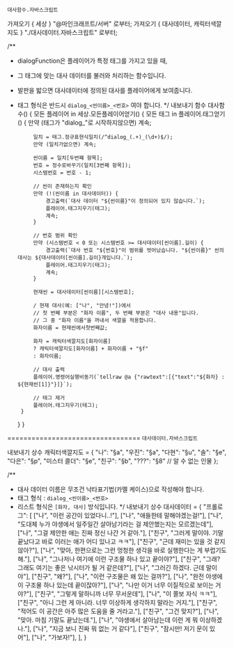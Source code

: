 `대사함수.자바스크립트`

가져오기 { 세상 } "@마인크래프트/서버" 로부터;
가져오기 { 대사데이터, 캐릭터색깔지도 } "./대사데이터.자바스크립트" 로부터;

/**
 * dialogFunction은 플레이어가 특정 태그를 가지고 있을 때,
 * 그 태그에 맞는 대사 데이터를 불러와 처리하는 함수입니다.
 * 발판을 밟으면 대사데이터에 정의된 대사를 플레이어에게 보여줍니다.
 * 태그 형식은 반드시 `dialog_<씬이름>_<번호>` 여야 합니다.
 */
내보내기 함수 대사함수() {
    모든 플레이어 in 세상.모든플레이어얻기() {
        모든 태그 in 플레이어.태그얻기() {
            만약 (태그가 "dialog_"로 시작하지않으면) 계속;

            일치 = 태그.정규표현식일치(/^dialog_(.+)_(\d+)$/);
            만약 (일치가없으면) 계속;

            씬이름 = 일치[두번쨰 항목];           
            번호 = 정수로바꾸기(일치[3번째 항목]);    
            시스템번호 = 번호 - 1;      

            // 씬이 존재하는지 확인
            만약 (!(씬이름 in 대사데이터)) {
                경고출력(`대사 데이터 "${씬이름}"이 정의되어 있지 않습니다.`);
                플레이어.태그지우기(태그);
                계속;
            }

            // 번호 범위 확인
            만약 (시스템번호 < 0 또는 시스템번호 >= 대사데이터[씬이름].길이) {
                경고출력(`대사 번호 "${번호}"이 범위를 벗어났습니다. "${씬이름}" 씬의 대사는 ${대사데이터[씬이름].길이}개입니다.`);
                플레이어.태그지우기(태그);
                계속;
            }

            현재씬 = 대사데이터[씬이름][시스템번호];

            / 현재 대사(예: ["나", "안녕!"])에서
            // 첫 번째 부분은 "화자 이름", 두 번째 부분은 "대사 내용"입니다.
            // 그 중 "화자 이름"을 꺼내서 색깔을 적용합니다.
            화자이름 = 현재씬에서첫번째값;  

            화자 = 캐릭터색깔지도[화자이름]
            ? 캐릭터색깔지도[화자이름] + 화자이름 + "§f"
            : 화자이름;

            // 대사 출력
            플레이어.명령어실행비동기(`tellraw @a {"rawtext":[{"text":"${화자} : ${현재씬[1]}"}]}`);

            // 태그 제거
            플레이어.태그지우기(태그);
        }
    }
}

=================================
`대사데이터.자바스크립트`

내보내기 상수 캐릭터색깔지도 = {
    "나": "§a",
    "우진": "§a",
    "다현": "§u",
    "솔": "§e",
    "다은": "§p",
    "미스터 콜더": "§e",
    "친구": "§b",
    "???": "§8" // 알 수 없는 인물
};

/**
 * 대사 데이터 이름은 무조건 낙타표기법(카멜 케이스)으로 작성해야 합니다.
 * 태그 형식 : `dialog_<씬이름>_<번호>`
 * 리스트 형식은 `[화자, 대사]` 방식입니다.
 */
내보내기 상수 대사데이터 = {
    "프롤로그": [
        ["나", "이런 공간이 있었다니..!"],
        ["나", "애들한테 말해야겠는걸!"],
        ["나", "도대체 누가 야생에서 일주일간 살아남기라는 걸 제안했는지는 모르겠는데"],
        ["나", "그걸 제안한 애는 진짜 정신 나간 거 같아."],
        ["친구", "그러게 말이야. 기말 끝났다고 바로 이러는 애가 어디 있나고 ㅋㅋ"],
        ["친구", "근데 재미는 있을 것 같지 않아?"],
        ["나", "맞아, 한편으로는 그런 멍청한 생각을 바로 실행한다는 게 부럽기도 해."],
        ["나", "그나저나 여기에 이런 구조물 하나 있고 끝이야?"],
        ["친구", "그래? 그래도 여기는 좋은 낚시터가 될 거 같은데?"],
        ["나", "그러긴 하겠다. 근데 말이야"],
        ["친구", "왜?"],
        ["나", "이런 구조물은 왜 있는 걸까?"],
        ["나", "완전 야생에 이 구조물 하나 있는데 끝이잖아?"],
        ["나", "나만 이거 너무 이질적으로 보이는 거야?"],
        ["친구", "그렇게 말하니까 너무 무서운데"],
        ["나", "이 쫄보 자식 ㅋㅋ"],
        ["친구", "아니 그런 게 아니라. 너무 이상하게 생각하지 말라는 거지."],
        ["친구", "적어도 이 공간은 아주 많은 도움을 줄 거라고."],
        ["친구", "그건 맞지?"],
        ["나", "맞아. 마침 기말도 끝났는데."],
        ["나", "야생에서 살아남는데 이런 게 뭐 이상하겠나."],
        ["나", "지금 보니 진짜 뭐 없는 거 같다"],
        ["친구", "잠시만! 저기 문이 있어"],
        ["나", "가보자!"],
    ],
}

